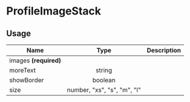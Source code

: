 <!-- 
This is an auto-generated markdown. 
You can change it in "/Users/daniel/Dev/allthings/elements/src/ProfileImageStack/ProfileImageStack.tsx" and run build:docs to update this file.
-->
# ProfileImageStack

## Usage
| Name        | Type           | Description  |
| ----------- |:--------------:| ------------:|
|images **(required)**||
|moreText|string|
|showBorder|boolean|
|size|number, "xs", "s", "m", "l"|
